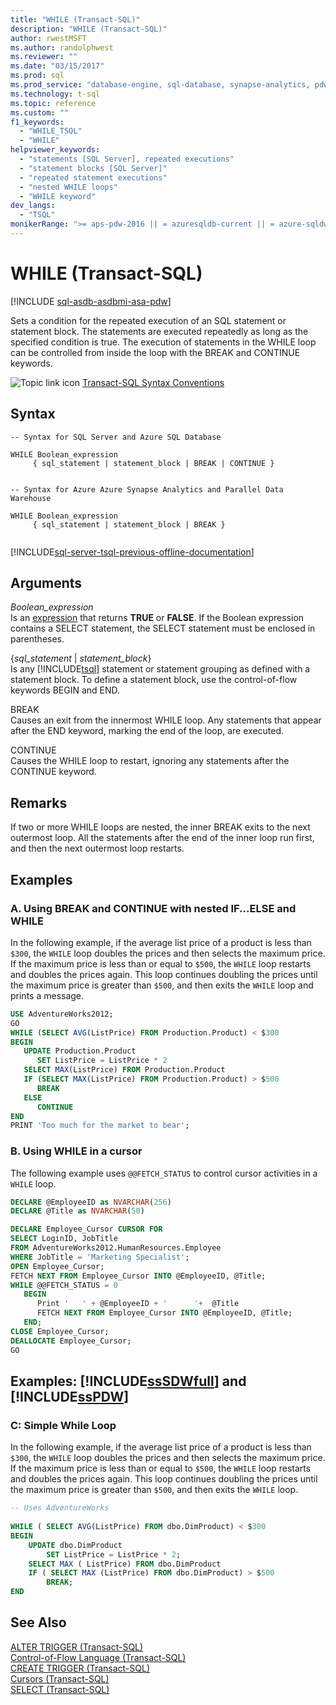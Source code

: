 ```yaml
---
title: "WHILE (Transact-SQL)"
description: "WHILE (Transact-SQL)"
author: rwestMSFT
ms.author: randolphwest
ms.reviewer: ""
ms.date: "03/15/2017"
ms.prod: sql
ms.prod_service: "database-engine, sql-database, synapse-analytics, pdw"
ms.technology: t-sql
ms.topic: reference
ms.custom: ""
f1_keywords:
  - "WHILE_TSQL"
  - "WHILE"
helpviewer_keywords:
  - "statements [SQL Server], repeated executions"
  - "statement blocks [SQL Server]"
  - "repeated statement executions"
  - "nested WHILE loops"
  - "WHILE keyword"
dev_langs:
  - "TSQL"
monikerRange: ">= aps-pdw-2016 || = azuresqldb-current || = azure-sqldw-latest || >= sql-server-2016 || >= sql-server-linux-2017 || = azuresqldb-mi-current"
---
```

# WHILE (Transact-SQL)
[!INCLUDE [sql-asdb-asdbmi-asa-pdw](../../includes/applies-to-version/sql-asdb-asdbmi-asa-pdw.md)]


  Sets a condition for the repeated execution of an SQL statement or statement block. The statements are executed repeatedly as long as the specified condition is true. The execution of statements in the WHILE loop can be controlled from inside the loop with the BREAK and CONTINUE keywords.  
  
 ![Topic link icon](../../database-engine/configure-windows/media/topic-link.gif "Topic link icon") [Transact-SQL Syntax Conventions](../../t-sql/language-elements/transact-sql-syntax-conventions-transact-sql.md)  
  
## Syntax  
  
```syntaxsql
-- Syntax for SQL Server and Azure SQL Database  
  
WHILE Boolean_expression   
     { sql_statement | statement_block | BREAK | CONTINUE }  
  
```  
  
```syntaxsql
-- Syntax for Azure Azure Synapse Analytics and Parallel Data Warehouse  
  
WHILE Boolean_expression   
     { sql_statement | statement_block | BREAK }  
  
```  
  
[!INCLUDE[sql-server-tsql-previous-offline-documentation](../../includes/sql-server-tsql-previous-offline-documentation.md)]

## Arguments
 *Boolean_expression*  
 Is an [expression](../../t-sql/language-elements/expressions-transact-sql.md) that returns **TRUE** or **FALSE**. If the Boolean expression contains a SELECT statement, the SELECT statement must be enclosed in parentheses.  
  
 {*sql_statement* | *statement_block*}  
 Is any [!INCLUDE[tsql](../../includes/tsql-md.md)] statement or statement grouping as defined with a statement block. To define a statement block, use the control-of-flow keywords BEGIN and END.  
  
 BREAK  
 Causes an exit from the innermost WHILE loop. Any statements that appear after the END keyword, marking the end of the loop, are executed.  
  
 CONTINUE  
 Causes the WHILE loop to restart, ignoring any statements after the CONTINUE keyword.  
  
## Remarks  
 If two or more WHILE loops are nested, the inner BREAK exits to the next outermost loop. All the statements after the end of the inner loop run first, and then the next outermost loop restarts.  
  
## Examples  
  
### A. Using BREAK and CONTINUE with nested IF...ELSE and WHILE  
 In the following example, if the average list price of a product is less than `$300`, the `WHILE` loop doubles the prices and then selects the maximum price. If the maximum price is less than or equal to `$500`, the `WHILE` loop restarts and doubles the prices again. This loop continues doubling the prices until the maximum price is greater than `$500`, and then exits the `WHILE` loop and prints a message.  
  
```sql  
USE AdventureWorks2012;  
GO  
WHILE (SELECT AVG(ListPrice) FROM Production.Product) < $300  
BEGIN  
   UPDATE Production.Product  
      SET ListPrice = ListPrice * 2  
   SELECT MAX(ListPrice) FROM Production.Product  
   IF (SELECT MAX(ListPrice) FROM Production.Product) > $500  
      BREAK  
   ELSE  
      CONTINUE  
END  
PRINT 'Too much for the market to bear';  
```  
  
### B. Using WHILE in a cursor  
 The following example uses `@@FETCH_STATUS` to control cursor activities in a `WHILE` loop.  
  
```sql  
DECLARE @EmployeeID as NVARCHAR(256)
DECLARE @Title as NVARCHAR(50)

DECLARE Employee_Cursor CURSOR FOR  
SELECT LoginID, JobTitle   
FROM AdventureWorks2012.HumanResources.Employee  
WHERE JobTitle = 'Marketing Specialist';  
OPEN Employee_Cursor;  
FETCH NEXT FROM Employee_Cursor INTO @EmployeeID, @Title;  
WHILE @@FETCH_STATUS = 0  
   BEGIN  
      Print '   ' + @EmployeeID + '      '+  @Title 
      FETCH NEXT FROM Employee_Cursor INTO @EmployeeID, @Title;  
   END;  
CLOSE Employee_Cursor;  
DEALLOCATE Employee_Cursor;  
GO 
```  
  
## Examples: [!INCLUDE[ssSDWfull](../../includes/sssdwfull-md.md)] and [!INCLUDE[ssPDW](../../includes/sspdw-md.md)]  
  
### C: Simple While Loop  
 In the following example, if the average list price of a product is less than `$300`, the `WHILE` loop doubles the prices and then selects the maximum price. If the maximum price is less than or equal to `$500`, the `WHILE` loop restarts and doubles the prices again. This loop continues doubling the prices until the maximum price is greater than `$500`, and then exits the `WHILE` loop.  
  
```sql  
-- Uses AdventureWorks  
  
WHILE ( SELECT AVG(ListPrice) FROM dbo.DimProduct) < $300  
BEGIN  
    UPDATE dbo.DimProduct  
        SET ListPrice = ListPrice * 2;  
    SELECT MAX ( ListPrice) FROM dbo.DimProduct  
    IF ( SELECT MAX (ListPrice) FROM dbo.DimProduct) > $500  
        BREAK;  
END  
```  
  
## See Also  
 [ALTER TRIGGER &#40;Transact-SQL&#41;](../../t-sql/statements/alter-trigger-transact-sql.md)   
 [Control-of-Flow Language &#40;Transact-SQL&#41;](~/t-sql/language-elements/control-of-flow.md)   
 [CREATE TRIGGER &#40;Transact-SQL&#41;](../../t-sql/statements/create-trigger-transact-sql.md)   
 [Cursors &#40;Transact-SQL&#41;](../../t-sql/language-elements/cursors-transact-sql.md)   
 [SELECT &#40;Transact-SQL&#41;](../../t-sql/queries/select-transact-sql.md)  
  
  


